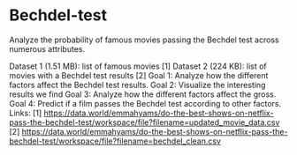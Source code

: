 # Bechdel-test
Analyze the probability of famous movies passing the Bechdel test across numerous attributes.

Dataset 1 (1.51 MB): list of famous movies [1]
Dataset 2 (224 KB): list of movies with a Bechdel test results [2]
Goal 1: Analyze how the different factors affect the Bechdel test results.
Goal 2: Visualize the interesting results we find
Goal 3: Analyze how the different factors affect the gross.
Goal 4: Predict if a film passes the Bechdel test according to other factors.
Links:
[1] https://data.world/emmahyams/do-the-best-shows-on-netflix-pass-the-bechdel-test/workspace/file?filename=updated_movie_data.csv
[2] https://data.world/emmahyams/do-the-best-shows-on-netflix-pass-the-bechdel-test/workspace/file?filename=bechdel_clean.csv

